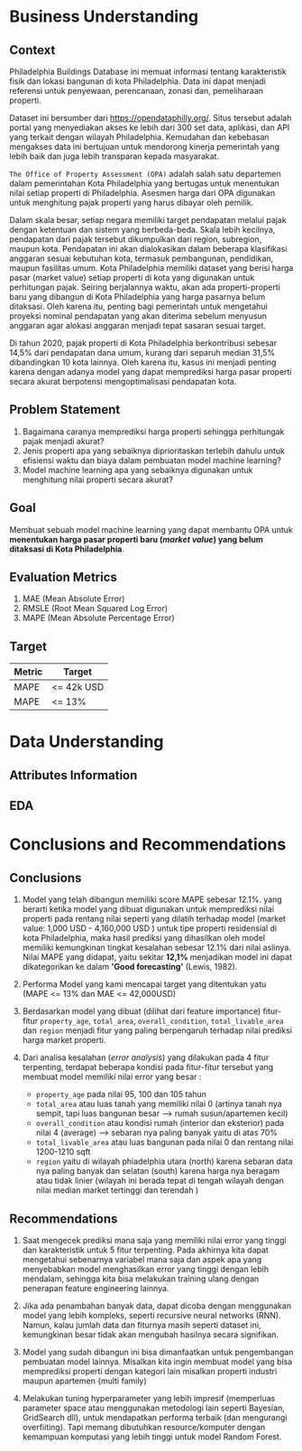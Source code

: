 # Business Understanding
## Context

Philadelphia Buildings Database ini memuat informasi tentang karakteristik fisik dan lokasi bangunan di kota Philadelphia. Data ini dapat menjadi referensi untuk penyewaan, perencanaan, zonasi dan, pemeliharaan properti.

Dataset ini bersumber dari https://opendataphilly.org/. Situs tersebut adalah portal yang menyediakan akses ke lebih dari 300 set data, aplikasi, dan API yang terkait dengan wilayah Philadelphia. Kemudahan dan kebebasan mengakses data ini bertujuan untuk mendorong kinerja pemerintah yang lebih baik dan juga lebih transparan kepada masyarakat.

`The Office of Property Assessment (OPA)` adalah salah satu departemen dalam pemerintahan Kota Philadelphia yang bertugas untuk menentukan nilai setiap properti di Philadelphia. Asesmen harga dari OPA digunakan untuk menghitung pajak properti yang harus dibayar oleh pemilik.

Dalam skala besar, setiap negara memiliki target pendapatan melalui pajak dengan ketentuan dan sistem yang berbeda-beda. Skala lebih kecilnya, pendapatan dari pajak tersebut dikumpulkan dari region, subregion, maupun kota. Pendapatan ini akan dialokasikan dalam beberapa klasifikasi anggaran sesuai kebutuhan kota, termasuk pembangunan, pendidikan, maupun fasilitas umum. Kota Philadelphia memiliki dataset yang berisi harga pasar (market value) setiap properti di kota yang digunakan untuk perhitungan pajak. Seiring berjalannya waktu, akan ada properti-properti baru yang dibangun di Kota Philadelphia yang harga pasarnya belum ditaksasi. Oleh karena itu, penting bagi pemerintah untuk mengetahui proyeksi nominal pendapatan yang akan diterima sebelum menyusun anggaran agar alokasi anggaran menjadi tepat sasaran sesuai target.

Di tahun 2020, pajak properti di Kota Philadelphia berkontribusi sebesar 14,5% dari pendapatan dana umum, kurang dari separuh median 31,5% dibandingkan 10 kota lainnya. Oleh karena itu, kasus ini menjadi penting karena dengan adanya model yang dapat memprediksi harga pasar properti secara akurat berpotensi mengoptimalisasi pendapatan kota.   

## Problem Statement
1. Bagaimana caranya memprediksi harga properti sehingga perhitungak pajak menjadi akurat?
1. Jenis properti apa yang sebaiknya diprioritaskan terlebih dahulu untuk efisiensi waktu dan biaya dalam pembuatan model machine learning?
1. Model machine learning apa yang sebaiknya digunakan untuk menghitung nilai properti secara akurat?

## Goal
Membuat sebuah model machine learning yang dapat membantu OPA untuk **menentukan harga pasar properti baru (*market value*) yang belum ditaksasi di Kota Philadelphia**.

## Evaluation Metrics
1. MAE (Mean Absolute Error)
2. RMSLE (Root Mean Squared Log Error)
3. MAPE (Mean Absolute Percentage Error)

## Target
|**Metric** | **Target**
|----- | ----- |
|MAPE| <= 42k USD
| MAPE | <= 13%

# Data Understanding
## Attributes Information

## EDA


# Conclusions and Recommendations
## Conclusions
1. Model yang telah dibangun memiliki score MAPE sebesar 12.1%. yang berarti ketika model yang dibuat digunakan untuk memprediksi nilai properti pada rentang nilai seperti yang dilatih terhadap model (market value: 1,000 USD - 4,160,000 USD ) untuk tipe properti residensial di kota Philadelphia, maka hasil prediksi yang dihasilkan oleh model memiliki kemungkinan tingkat kesalahan sebesar 12.1% dari nilai aslinya. Nilai MAPE yang didapat, yaitu sekitar **12,1%** menjadikan model ini dapat dikategorikan ke dalam **'Good forecasting'** (Lewis, 1982).

2. Performa Model yang kami mencapai target yang ditentukan yatu (MAPE <= 13% dan MAE <= 42,000USD)

3. Berdasarkan model yang dibuat (dilihat dari feature importance) fitur-fitur `property_age`, `total_area`, `overall_condition`, `total_livable_area` dan `region` menjadi fitur yang paling berpengaruh terhadap nilai prediksi harga market properti.

4. Dari analisa kesalahan (*error analysis*) yang dilakukan pada 4 fitur terpenting, terdapat beberapa kondisi pada fitur-fitur tersebut yang membuat model memiliki nilai error yang besar :
    - `property_age` pada nilai 95, 100 dan 105 tahun
    - `total_area` atau luas tanah yang memiliki nilai 0 (artinya tanah nya sempit, tapi luas bangunan besar --> rumah susun/apartemen kecil)
    - `overall_condition` atau kondisi rumah (interior dan eksterior) pada nilai 4 (average) --> sebaran nya paling banyak yaitu di atas 70%
    - `total_livable_area` atau luas bangunan pada nilai 0 dan rentang nilai 1200-1210 sqft
    - `region` yaitu di wilayah phiadelphia utara (north) karena sebaran data nya paling banyak dan selatan (south) karena harga nya beragam atau tidak linier (wilayah ini berada tepat di tengah wilayah dengan nilai median market tertinggi dan terendah )

## Recommendations
1. Saat mengecek prediksi mana saja yang memiliki nilai error yang tinggi dan karakteristik untuk 5 fitur terpenting. Pada akhirnya kita dapat mengetahui sebenarnya variabel mana saja dan aspek apa yang menyebabkan model menghasilkan error yang tinggi dengan lebih mendalam, sehingga kita bisa melakukan training ulang dengan penerapan feature engineering lainnya.

2. Jika ada penambahan banyak data, dapat dicoba dengan menggunakan model yang lebih kompleks, seperti recursive neural networks (RNN). Namun, kalau jumlah data dan fiturnya masih seperti dataset ini, kemungkinan besar tidak akan mengubah hasilnya secara signifikan.

3. Model yang sudah dibangun ini bisa dimanfaatkan untuk pengembangan pembuatan model lainnya. Misalkan kita ingin membuat model yang bisa memprediksi properti dengan kategori lain misalkan properti industri maupun apartemen {multi family)

4. Melakukan tuning hyperparameter yang lebih impresif (memperluas parameter space atau menggunakan metodologi lain seperti Bayesian, GridSearch dll), untuk mendapatkan performa terbaik (dan mengurangi overfiiting). Tapi memang dibutuhkan resource/komputer dengan kemampuan komputasi yang lebih tinggi untuk model Random Forest.
